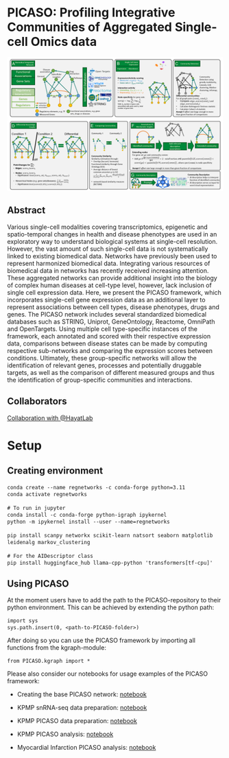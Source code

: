 # PICASO: Profiling Integrative Communities of Aggregated Single-cell Omics data


![alt text](./docs/picaso_framework.png "PICASO Framework")

## Abstract

Various single-cell modalities covering transcriptomics, epigenetic and spatio-temporal changes in health and disease phenotypes are used in an exploratory way to understand biological systems at single-cell resolution. However, the vast amount of such single-cell data is not systematically linked to existing biomedical data. Networks have previously been used to represent harmonized biomedical data. Integrating various resources of biomedical data in networks  has recently received increasing attention. These aggregated networks can provide additional insight into the biology of complex human diseases at cell-type level, however, lack inclusion of single cell expression data. Here, we present the PICASO framework, which incorporates single-cell gene expression data as an additional layer to represent associations between cell types, disease phenotypes, drugs and genes. The PICASO network includes several standardized biomedical databases such as STRING, Uniprot, GeneOntology, Reactome, OmniPath and OpenTargets. Using multiple cell type-specific instances of the framework, each annotated and scored with their respective expression data, comparisons between disease states can be made by computing respective sub-networks and comparing the expression scores between conditions. Ultimately, these group-specific networks will allow the identification of relevant genes, processes and potentially druggable targets, as well as the comparison of different measured groups and thus the identification of group-specific communities and interactions.

## Collaborators

[Collaboration with @HayatLab](https://github.com/hayatlab)

# Setup

## Creating environment

    conda create --name regnetworks -c conda-forge python=3.11
    conda activate regnetworks

    # To run in jupyter
    conda install -c conda-forge python-igraph ipykernel
    python -m ipykernel install --user --name=regnetworks

    pip install scanpy networkx scikit-learn natsort seaborn matplotlib leidenalg markov_clustering

    # For the AIDescriptor class
    pip install huggingface_hub llama-cpp-python 'transformers[tf-cpu]'

## Using PICASO

At the moment users have to add the path to the PICASO-repository to their python environment. This can be achieved by extending the python path:

    import sys
    sys.path.insert(0, <path-to-PICASO-folder>)

After doing so you can use the PICASO framework by importing all functions from the kgraph-module:

    from PICASO.kgraph import *

Please also consider our notebooks for usage examples of the PICASO framework:

- Creating the base PICASO network: [notebook](./blob/main/scripts/create_basic_knowledgegraph.ipynb)

- KPMP snRNA-seq data preparation: [notebook](./blob/main/kpmp/process_snrna.ipynb)

- KPMP PICASO data preparation: [notebook](./blob/main/kpmp/kpmp_celltype_zone_prepare.ipynb)

- KPMP PICASO analysis: [notebook](./blob/main/scripts/kpmp_celltype_zone_diff_analysis_objectified.ipynb)


- Myocardial Infarction PICASO analysis: [notebook](./blob/main/scripts/mi_celltype_zone_diff_analysis.ipynb)



